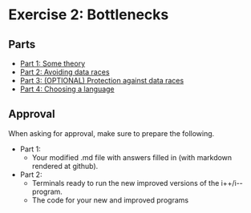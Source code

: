 # Exercise 2: Bottlenecks

## Parts
- [Part 1: Some theory](./Part1/README.md) 
- [Part 2: Avoiding data races](./Part2/README.md) 
- [Part 3: (OPTIONAL) Protection against data races](./Part3/README.md) 
- [Part 4: Choosing a language](./Part4/README.md) 

## Approval
When asking for approval, make sure to prepare the following.
- Part 1:
    - Your modified .md file with answers filled in (with markdown rendered at github).
- Part 2:
    - Terminals ready to run the new improved versions of the i++/i-- program.
    - The code for your new and improved programs 
